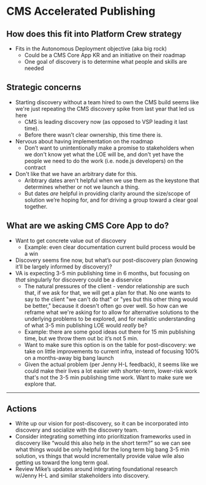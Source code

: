 # CMS Accelerated Publishing

## How does this fit into Platform Crew strategy
- Fits in the Autonomous Deployment objective (aka big rock)
    - Could be a CMS Core App KR and an initiative on their roadmap
    - One goal of discovery is to determine what people and skills are needed

## Strategic concerns
- Starting discovery without a team hired to own the CMS build seems like we're just repeating the CMS discovery spike from last year that led us here
    - CMS is leading discovery now (as opposed to VSP leading it last time).
    - Before there wasn’t clear ownership, this time there is.
- Nervous about having implementation on the roadmap
    - Don’t want to unintentionally make a promise to stakeholders when we don't know yet what the LOE will be, and don't yet have the people we need to do the work (i.e. node.js developers) on the contract
- Don't like that we have an arbitrary date for this.
    - Aribtrary dates aren't helpful when we use them as the keystone that determines whether or not we launch a thing.
    - But dates _are_ helpful in providing clarity around the size/scope of solution we’re hoping for, and for driving a group toward a clear goal together.

## What are we asking CMS Core App to do?
- Want to get concrete value out of discovery
    - Example: even clear documentation current build process would be a win
- Discovery seems fine now, but what’s our post-discovery plan (knowing it’ll be largely informed by discovery)?
- VA is expecting 3-5 min publishing time in 6 months, but focusing on _that_ singularly for discovery could be a disservice
    - The natural pressures of the client - vendor relationship are such that, if we ask for that, we will get a plan for that. No one wants to say to the client "we can't do that" or "yes but this other thing would be better," because it doesn't often go over well. So how can we reframe what we're asking for to allow for alternative solutions to the underlying problems to be explored, and for realistic understanding of what 3-5 min publishing LOE would _really_ be? 
    - Example: there are some good ideas out there for 15 min publishing time, but we throw them out bc it’s not 5 min.
    - Want to make sure this option is on the table for post-discovery: we take on little improvements to current infra, instead of focusing 100% on a months-away big bang launch
    - Given the actual problem (per Jenny H-L feedback), it seems like we could make their lives a lot easier with shorter-term, lower-risk work that's not the 3-5 min publishing time work. Want to make sure we explore that.

---

## Actions
- Write up our vision for post-discovery, so it can be incorporated into discovery and socialize with the discovery team.
-	Consider integrating something into prioritization frameworks used in discovery like “would this also help in the short term?” so we can see what things would be only helpful for the long term big bang 3-5 min solution, vs things that would incrementally provide value wile also getting us toward the long term goal.
-	Review Mike’s updates around integrating foundational research w/Jenny H-L and similar stakeholders into discovery.
